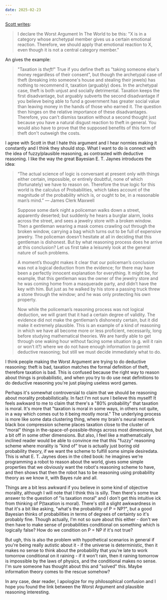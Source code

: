 ```yaml
---
date: 2025-02-23
---
```

[Scott writes](https://www.lesswrong.com/posts/yCWPkLi8wJvewPbEp/the-noncentral-fallacy-the-worst-argument-in-the-world):

> I declare the Worst Argument In The World to be this: "X is in a category whose archetypal member gives us a certain emotional reaction. Therefore, we should apply that emotional reaction to X, even though it is not a central category member."

An gives the example:

> "Taxation is _theft!_" True if you define theft as "taking someone else's money regardless of their consent", but though the archetypal case of theft (breaking into someone's house and stealing their jewels) has nothing to recommend it, taxation (arguably) does. In the archetypal case, theft is both unjust and socially detrimental. Taxation keeps the first disadvantage, but arguably subverts the second disadvantage if you believe being able to fund a government has greater social value than leaving money in the hands of those who earned it. The question then hinges on the relative importance of these disadvantages. Therefore, you can't dismiss taxation without a second thought just because you have a natural disgust reaction to theft in general. You would also have to prove that the supposed benefits of this form of theft don't outweigh the costs.

I agree with Scott in that I hate this argument and I hear normies making it constantly and I think they should stop. What I want to do is connect with the idea of fuzzy/plausible reasoning, as contrasted with deductive reasoning. I like the way the great Bayesian E. T. Jaynes introduces the idea:

>“The actual science of logic is conversant at present only with things either certain, impossible, or entirely doubtful, none of which (fortunately) we have to reason on. Therefore the true logic for this world is the calculus of Probabilities, which takes account of the magnitude of the probability which is, or ought to be, in a reasonable man’s mind.” — James Clerk Maxwell 
>
>Suppose some dark night a policeman walks down a street, apparently deserted; but suddenly he hears a burglar alarm, looks across the street, and sees a jewelry store with a broken window. Then a gentleman wearing a mask comes crawling out through the broken window, carrying a bag which turns out to be full of expensive jewelry. The policeman doesn’t hesitate at all in deciding that this gentleman is dishonest. But by what reasoning process does he arrive at this conclusion? Let us first take a leisurely look at the general nature of such problems. 
>
>A moment’s thought makes it clear that our policeman’s conclusion was not a logical deduction from the evidence; for there may have been a perfectly innocent explanation for everything. It might be, for example, that this gentleman was the owner of the jewelry store and he was coming home from a masquerade party, and didn’t have the key with him. But just as he walked by his store a passing truck threw a stone through the window; and he was only protecting his own property. 
>
>Now while the policeman’s reasoning process was not logical deduction, we will grant that it had a certain degree of validity. The evidence did not make the gentleman’s dishonesty certain, but it did make it extremely plausible. This is an example of a kind of reasoning in which we have all become more or less proficient, necessarily, long before studying mathematical theories. We are hardly able to get through one waking hour without facing some situation (e.g. will it rain or won’t it?) where we do not have enough information to permit deductive reasoning; but still we must decide immediately what to do.

I think people making the Worst Argument are trying to do deductive reasoning: theft is bad, taxation matches the formal definition of theft, therefore taxation is bad. This is confused because the right way to reason about things is probabilistic, and when you try to do use neat definitions to do deductive reasoning you're just playing useless word games. 

Perhaps it's somewhat controversial to claim that we should be reasoning about morality probabilistically. In fact I'm not sure I believe this myself! It feels awkward to me to claim that there's a "80% probability" that taxation is moral. It's more that "taxation is moral in some ways, in others not quite, in a way which comes out to it being mostly moral." The underlying process is more like some data clustering thing, where my brain's neural network black box compression scheme places taxation close to the cluster of "moral" things in the-space-of-possible-things across most dimensions, but a bit off in some other dimensions. But also, I feel like a mathematically inclined reader would be able to convince me that this "fuzzy" reasoning scheme where morality is "kind of" true is actually just boring old probability theory, if we want the scheme to fulfill some simple desiredata. This is what E. T. Jaynes does in the cited book: he imagines we're programming a robot to reason about the world, gives some simple properties that we obviously want the robot's reasoning scheme to have, and then shows that then the robot has to be reasoning using probability theory as we know it, with Bayes rule and all. 

Things are a bit less awkward if you believe in some kind of objective morality, although I will note that I think this is silly. Then there's some true answer to the question of "is taxation moral" and I don't get this intuitive ick from thinking of P(taxation is moral). There's still a slight awkwardness in that it's a bit like asking, "what's the probability of P = NP?", but a good Bayesian thinks of probabilities in terms of degrees of certainty so it's probably fine. Though actually, I'm not so sure about this either - don't we then have to make sense of probabilities conditional on something which is logically false? How do we condition on P = NP if it's not true?

But ugh, this is also the problem with hypothetical scenarios in general if you're being really autistic about it - if the universe is deterministic, then it makes no sense to think about the probability that you're late to work tomorrow conditional on it raining - if it won't rain, then it raining tomorrow is impossible by the laws of physics, and the conditional makes no sense. I'm sure someone has thought about this and "solved" this. Maybe information theory comes to the rescue somehow?

In any case, dear reader, I apologize for my philosophical confusion and I hope you found the link between the Worst Argument and plausible reasoning interesting.